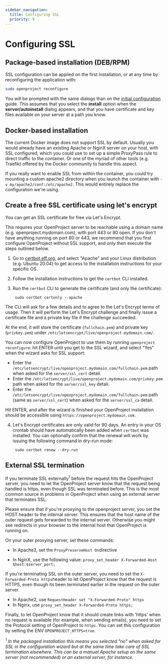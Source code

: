 ```yaml
---
sidebar_navigation:
  title: Configuring SSL
  priority: 9
---
```


# Configuring SSL

## Package-based installation (DEB/RPM)

SSL configuration can be applied on the first installation, or at any time by reconfiguring the application with:

```bash
sudo openproject reconfigure
```

You will be prompted with the same dialogs than on the [initial configuration](../../installation/packaged/#step-3-apache2-web-server) guide. This assumes that you select the **install** option when the **server/autoinstall** dialog appears, and that you have certificate and key files available on your server at a path you know.

## Docker-based installation

The current Docker image does not support SSL by default. Usually you would
already have an existing Apache or NginX server on your host, with SSL
configured, which you could use to set up a simple ProxyPass rule to direct
traffic to the container. Or one of the myriad of other tools (e.g. Traefik) offered by the Docker community to handle this aspect.

If you really want to enable SSL from within the container, you could try
mounting a custom apache2 directory when you launch the container with `-v
my/apache2/conf:/etc/apache2`. This would entirely replace the configuration
we're using.

## Create a free SSL certificate using let's encrypt

You can get an SSL certificate for free via Let's Encrypt.

This requires your OpenProject server to be reachable using a domain name (e.g. openproject.mydomain.com), with port 443 or 80 open. If you don't have anything running on port 80 or 443, we recommend that you first configure OpenProject without SSL support, and only then execute the steps outlined below.

1. Go to [certbot.eff.org](https://certbot.eff.org), and select "Apache" and your Linux distribution (e.g. Ubuntu 20.04) to get access to the installation instructions for your specific OS.
2. Follow the installation instructions to get the `certbot` CLI installed.
3. Run the `certbot` CLI to generate the certificate (and only the certificate):

        sudo certbot certonly --apache

  The CLI will ask for a few details and to agree to the Let's Encrypt terms of usage. Then it will perform the Let's Encrypt challenge and finally issue a certificate file and a private key file if the challenge succeeded.

  At the end, it will store the certificate (`fullchain.pem`) and private key (`privkey.pem`) under `/etc/letsencrypt/live/openproject.mydomain.com/`.

  You can now configure OpenProject to use them by running `openproject reconfigure`: hit ENTER until you get to the SSL wizard, and select "Yes" when the wizard asks for SSL support:

  * Enter the `/etc/letsencrypt/live/openproject.mydomain.com/fullchain.pem` path when asked for the `server/ssl_cert` detail.
  * Enter the `/etc/letsencrypt/live/openproject.mydomain.com/privkey.pem` path when asked for the `server/ssl_key` detail.
  * Enter the `/etc/letsencrypt/live/openproject.mydomain.com/fullchain.pem` path (same as `server/ssl_cert`) when asked for the `server/ssl_ca` detail.

  Hit ENTER, and after the wizard is finished your OpenProject installation should be accessible using `https://openproject.mydomain.com`.

4. Let's Encrypt certificates are only valid for 90 days. An entry in your OS crontab should have automatically been added when `certbot` was installed. You can optionally confirm that the renewal will work by issuing the following command in dry-run mode:

        sudo certbot renew --dry-run

<div class="alert alert-warning" role="alert">

## External SSL termination

If you terminate SSL externally<sup>1</sup> before the request hits the OpenProject server, you need to let the OpenProject server know that the request being handled is https, even though SSL was terminated before.   This is the most common source in problems in OpenProject when using an external server that terminates SSL.

Please ensure that if you're proxying to the openproject server, you set the HOST header to the internal server. This ensures that the host name of the outer request gets forwarded to the internal server. Otherwise you might see redirects in your browser to the internal host that OpenProject is running on.

On your outer proxying server, set these commands:

- In Apache2, set the `ProxyPreserveHost On`directive 

- In NginX, use the following value: `proxy_set_header X-Forwarded-Host $host:$server_port;`

  

If you're terminating SSL on the outer server, you need to set the `X-Forwarded-Proto https`header to let OpenProject know that the request is HTTPS, even though its been terminated earlier in the request on the outer server.

- In Apache2, use `RequestHeader set "X-Forwarded-Proto" https`
- In Nginx, use `proxy_set_header X-Forwarded-Proto https;`



Finally, to let OpenProject know that it should create links with 'https' when no request is available (for example, when sending emails), you need to set the Protocol setting of OpenProject to `https`. You can set this configuration by setting the ENV `OPENPROJECT_HTTPS=true`.


_<sup>1</sup> In the packaged installation this means you selected "no" when asked for SSL in the configuration wizard but at the same time take care of SSL termination elsewhere. This can be a manual Apache setup on the same server (not recommended) or an external server, for instance._
